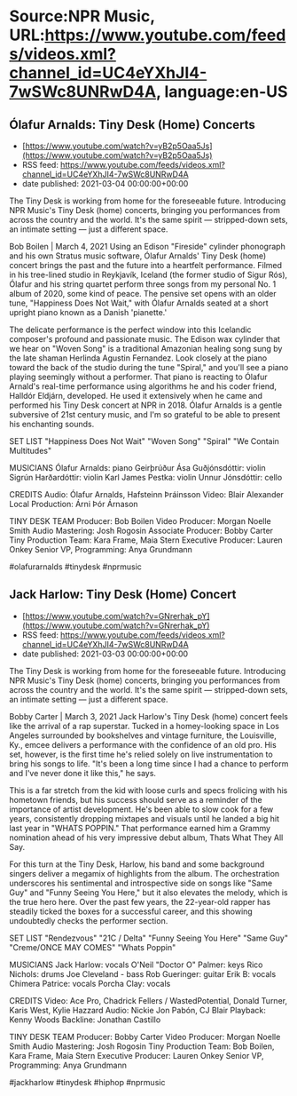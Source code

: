# Source:NPR Music, URL:https://www.youtube.com/feeds/videos.xml?channel_id=UC4eYXhJI4-7wSWc8UNRwD4A, language:en-US

## Ólafur Arnalds: Tiny Desk (Home) Concerts
 - [https://www.youtube.com/watch?v=yB2p5Oaa5Js](https://www.youtube.com/watch?v=yB2p5Oaa5Js)
 - RSS feed: https://www.youtube.com/feeds/videos.xml?channel_id=UC4eYXhJI4-7wSWc8UNRwD4A
 - date published: 2021-03-04 00:00:00+00:00

The Tiny Desk is working from home for the foreseeable future. Introducing NPR Music's Tiny Desk (home) concerts, bringing you performances from across the country and the world. It's the same spirit — stripped-down sets, an intimate setting — just a different space.

Bob Boilen | March 4, 2021
Using an Edison "Fireside" cylinder phonograph and his own Stratus music software, Ólafur Arnalds' Tiny Desk (home) concert brings the past and the future into a heartfelt performance. Filmed in his tree-lined studio in Reykjavík, Iceland (the former studio of Sigur Rós), Ólafur and his string quartet perform three songs from my personal No. 1 album of 2020, some kind of peace. The pensive set opens with an older tune, "Happiness Does Not Wait," with Ólafur Arnalds seated at a short upright piano known as a Danish 'pianette.'

The delicate performance is the perfect window into this Icelandic composer's profound and passionate music. The Edison wax cylinder that we hear on "Woven Song" is a traditional Amazonian healing song sung by the late shaman Herlinda Agustin Fernandez.
Look closely at the piano toward the back of the studio during the tune "Spiral," and you'll see a piano playing seemingly without a performer. That piano is reacting to Ólafur Arnald's real-time performance using algorithms he and his coder friend, Halldór Eldjárn, developed. He used it extensively when he came and performed his Tiny Desk concert at NPR in 2018. Ólafur Arnalds is a gentle subversive of 21st century music, and I'm so grateful to be able to present his enchanting sounds.

SET LIST
"Happiness Does Not Wait"
"Woven Song"
"Spiral"
"We Contain Multitudes"

MUSICIANS
Ólafur Arnalds: piano
Geirþrúður Ása Guðjónsdóttir: violin
Sigrún Harðardóttir: violin
Karl James Pestka: violin
Unnur Jónsdóttir: cello

CREDITS
Audio: Ólafur Arnalds, Hafsteinn Þráinsson
Video: Blair Alexander
Local Production: Árni Þór Árnason

TINY DESK TEAM
Producer: Bob Boilen
Video Producer: Morgan Noelle Smith
Audio Mastering: Josh Rogosin
Associate Producer: Bobby Carter
Tiny Production Team: Kara Frame, Maia Stern
Executive Producer: Lauren Onkey
Senior VP, Programming: Anya Grundmann

#olafurarnalds #tinydesk #nprmusic

## Jack Harlow: Tiny Desk (Home) Concert
 - [https://www.youtube.com/watch?v=GNrerhak_pY](https://www.youtube.com/watch?v=GNrerhak_pY)
 - RSS feed: https://www.youtube.com/feeds/videos.xml?channel_id=UC4eYXhJI4-7wSWc8UNRwD4A
 - date published: 2021-03-03 00:00:00+00:00

The Tiny Desk is working from home for the foreseeable future. Introducing NPR Music's Tiny Desk (home) concerts, bringing you performances from across the country and the world. It's the same spirit — stripped-down sets, an intimate setting — just a different space.

Bobby Carter | March 3, 2021
Jack Harlow's Tiny Desk (home) concert feels like the arrival of a rap superstar. Tucked in a homey-looking space in Los Angeles surrounded by bookshelves and vintage furniture, the Louisville, Ky., emcee delivers a performance with the confidence of an old pro. His set, however, is the first time he's relied solely on live instrumentation to bring his songs to life. "It's been a long time since I had a chance to perform and I've never done it like this," he says.

This is a far stretch from the kid with loose curls and specs frolicing with his hometown friends, but his success should serve as a reminder of the importance of artist development. He's been able to slow cook for a few years, consistently dropping mixtapes and visuals until he landed a big hit last year in "WHATS POPPIN." That performance earned him a Grammy nomination ahead of his very impressive debut album, Thats What They All Say.

For this turn at the Tiny Desk, Harlow, his band and some background singers deliver a megamix of highlights from the album. The orchestration underscores his sentimental and introspective side on songs like "Same Guy" and "Funny Seeing You Here," but it also elevates the melody, which is the true hero here. Over the past few years, the 22-year-old rapper has steadily ticked the boxes for a successful career, and this showing undoubtedly checks the performer section.

SET LIST
"Rendezvous"
"21C / Delta"
"Funny Seeing You Here"
"Same Guy"
"Creme/ONCE MAY COMES"
"Whats Poppin"

MUSICIANS
Jack Harlow: vocals
O'Neil "Doctor O" Palmer: keys
Rico Nichols: drums
Joe Cleveland - bass
Rob Gueringer: guitar
Erik B: vocals
Chimera Patrice: vocals
Porcha Clay: vocals

CREDITS
Video: Ace Pro, Chadrick Fellers / WastedPotential, Donald Turner, Karis West, Kylie Hazzard
Audio: Nickie Jon Pabón, CJ Blair
Playback: Kenny Woods
Backline: Jonathan Castillo

TINY DESK TEAM
Producer: Bobby Carter
Video Producer: Morgan Noelle Smith
Audio Mastering: Josh Rogosin
Tiny Production Team: Bob Boilen, Kara Frame, Maia Stern
Executive Producer: Lauren Onkey
Senior VP, Programming: Anya Grundmann

#jackharlow #tinydesk #hiphop #nprmusic

